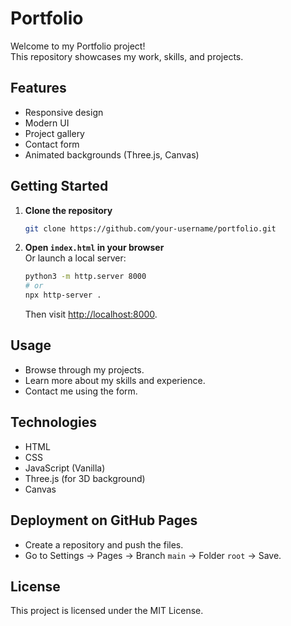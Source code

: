 # Portfolio

Welcome to my Portfolio project!  
This repository showcases my work, skills, and projects.

## Features

- Responsive design
- Modern UI
- Project gallery
- Contact form
- Animated backgrounds (Three.js, Canvas)

## Getting Started

1. **Clone the repository**
   ```bash
   git clone https://github.com/your-username/portfolio.git
   ```
2. **Open `index.html` in your browser**  
   Or launch a local server:
   ```bash
   python3 -m http.server 8000
   # or
   npx http-server .
   ```
   Then visit [http://localhost:8000](http://localhost:8000).

## Usage

- Browse through my projects.
- Learn more about my skills and experience.
- Contact me using the form.

## Technologies

- HTML
- CSS
- JavaScript (Vanilla)
- Three.js (for 3D background)
- Canvas

## Deployment on GitHub Pages

- Create a repository and push the files.
- Go to Settings → Pages → Branch `main` → Folder `root` → Save.

## License

This project is licensed under the MIT License.
